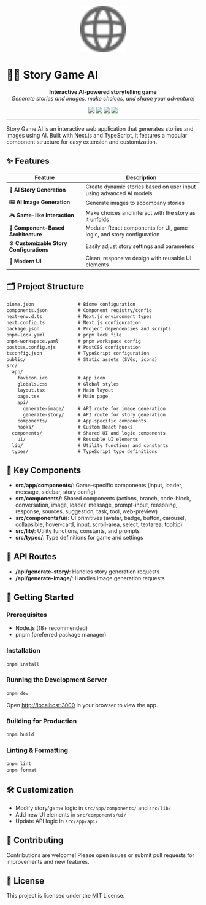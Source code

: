 <p align="center">
  <img src="public/globe.svg" alt="Story Game AI Logo" width="120" />
</p>

# 🧙‍♂️ Story Game AI

<p align="center">
  <b>Interactive AI-powered storytelling game</b><br>
  <i>Generate stories and images, make choices, and shape your adventure!</i>
</p>

<p align="center">
  <img src="https://img.shields.io/badge/Next.js-13+-blue?logo=nextdotjs" />
  <img src="https://img.shields.io/badge/TypeScript-4+-blue?logo=typescript" />
  <img src="https://img.shields.io/badge/pnpm-workspace-yellow?logo=pnpm" />
  <img src="https://img.shields.io/badge/License-MIT-green" />
</p>

---

Story Game AI is an interactive web application that generates stories and images using AI. Built with Next.js and TypeScript, it features a modular component structure for easy extension and customization.

## ✨ Features

| Feature                                  | Description                                                          |
| ---------------------------------------- | -------------------------------------------------------------------- |
| 📝 **AI Story Generation**               | Create dynamic stories based on user input using advanced AI models  |
| 🖼️ **AI Image Generation**               | Generate images to accompany stories                                 |
| 🎮 **Game-like Interaction**             | Make choices and interact with the story as it unfolds               |
| 🧩 **Component-Based Architecture**      | Modular React components for UI, game logic, and story configuration |
| ⚙️ **Customizable Story Configurations** | Easily adjust story settings and parameters                          |
| 💎 **Modern UI**                         | Clean, responsive design with reusable UI elements                   |

## 🗂️ Project Structure

```text
biome.json                # Biome configuration
components.json           # Component registry/config
next-env.d.ts             # Next.js environment types
next.config.ts            # Next.js configuration
package.json              # Project dependencies and scripts
pnpm-lock.yaml            # pnpm lock file
pnpm-workspace.yaml       # pnpm workspace config
postcss.config.mjs        # PostCSS configuration
tsconfig.json             # TypeScript configuration
public/                   # Static assets (SVGs, icons)
src/
  app/
    favicon.ico           # App icon
    globals.css           # Global styles
    layout.tsx            # Main layout
    page.tsx              # Main page
    api/
      generate-image/     # API route for image generation
      generate-story/     # API route for story generation
    components/           # App-specific components
    hooks/                # Custom React hooks
  components/             # Shared UI and logic components
    ui/                   # Reusable UI elements
  lib/                    # Utility functions and constants
  types/                  # TypeScript type definitions
```

## 🧩 Key Components

- **src/app/components/**: Game-specific components (input, loader, message, sidebar, story config)
- **src/components/**: Shared components (actions, branch, code-block, conversation, image, loader, message, prompt-input, reasoning, response, sources, suggestion, task, tool, web-preview)
- **src/components/ui/**: UI primitives (avatar, badge, button, carousel, collapsible, hover-card, input, scroll-area, select, textarea, tooltip)
- **src/lib/**: Utility functions, constants, and prompts
- **src/types/**: Type definitions for game and settings

## 🔌 API Routes

- **/api/generate-story/**: Handles story generation requests
- **/api/generate-image/**: Handles image generation requests

## 🚀 Getting Started

### Prerequisites

- Node.js (18+ recommended)
- pnpm (preferred package manager)

### Installation

```bash
pnpm install
```

### Running the Development Server

```bash
pnpm dev
```

Open [http://localhost:3000](http://localhost:3000) in your browser to view the app.

### Building for Production

```bash
pnpm build
```

### Linting & Formatting

```bash
pnpm lint
pnpm format
```

## 🛠️ Customization

- Modify story/game logic in `src/app/components/` and `src/lib/`
- Add new UI elements in `src/components/ui/`
- Update API logic in `src/app/api/`

## 🤝 Contributing

Contributions are welcome! Please open issues or submit pull requests for improvements and new features.

## 📄 License

This project is licensed under the MIT License.
